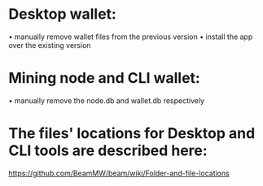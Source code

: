 # Desktop wallet:

• manually remove wallet files from the previous version
• install the app over the existing version

# Mining node and CLI wallet:

• manually remove the node.db and wallet.db respectively

# The files' locations for Desktop and CLI tools are described here:
https://github.com/BeamMW/beam/wiki/Folder-and-file-locations 
